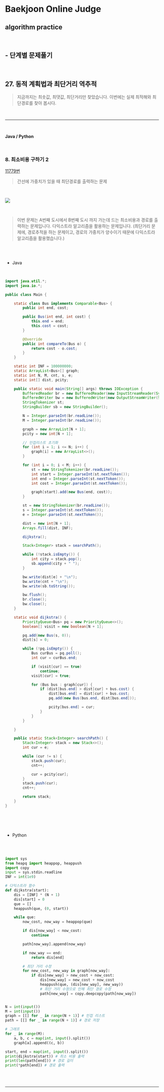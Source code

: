 # Baekjoon Online Judge

## algorithm practice
<br>

## - 단계별 문제풀기
<br>

## 27. 동적 계획법과 최단거리 역추적

> 지금까지는 최솟값, 최댓값, 최단거리만 찾았습니다. 이번에는 실제 최적해와 최단경로를 찾아 봅시다.

<br>

---

<br>

**Java / Python**

<br>

### 8. 최소비용 구하기 2
[11779번](https://www.acmicpc.net/problem/11779) 
> 간선에 가중치가 있을 때 최단경로를 출력하는 문제

<br>

![](https://images.velog.io/images/jini_eun/post/737fda75-cfde-46c3-820d-cd697c6982cd/image.png)

<br>

> 이번 문제는 A번째 도시에서 B번째 도시 까지 가는데 드는 최소비용과 경로를 출력하는 문제입니다.
다익스트라 알고리즘을 활용하는 문제입니다. 
(최단거리 문제에, 경로추적을 하는 문제이고, 경로의 가중치가 양수이기 때문에 다익스트라 알고리즘을 활용했습니다.)

<br><br>

- Java

<br>

```java
import java.util.*;
import java.io.*;

public class Main {

	static class Bus implements Comparable<Bus> {
		public int end, cost;

		public Bus(int end, int cost) {
			this.end = end;
			this.cost = cost;
		}

		@Override
		public int compareTo(Bus o) {
			return cost - o.cost;
		}
	}

	static int INF = 100000000;
	static ArrayList<Bus>[] graph;
	static int N, M, cnt, s, e;
	static int[] dist, pcity;

	public static void main(String[] args) throws IOException {
		BufferedReader br = new BufferedReader(new InputStreamReader(System.in));
		BufferedWriter bw = new BufferedWriter(new OutputStreamWriter(System.out));
		StringTokenizer st;
		StringBuilder sb = new StringBuilder();

		N = Integer.parseInt(br.readLine());
		M = Integer.parseInt(br.readLine());

		graph = new ArrayList[N + 1];
		pcity = new int[N + 1];

		// 인접리스트 초기화
		for (int i = 1; i <= N; i++) {
			graph[i] = new ArrayList<>();
		}

		for (int i = 0; i < M; i++) {
			st = new StringTokenizer(br.readLine());
			int start = Integer.parseInt(st.nextToken());
			int end = Integer.parseInt(st.nextToken());
			int cost = Integer.parseInt(st.nextToken());

			graph[start].add(new Bus(end, cost));
		}

		st = new StringTokenizer(br.readLine());
		s = Integer.parseInt(st.nextToken());
		e = Integer.parseInt(st.nextToken());

		dist = new int[N + 1];
		Arrays.fill(dist, INF);

		dijkstra();

		Stack<Integer> stack = searchPath();

		while (!stack.isEmpty()) {
			int city = stack.pop();
			sb.append(city + " ");
		}

		bw.write(dist[e] + "\n");
		bw.write(cnt + "\n");
		bw.write(sb.toString());

		bw.flush();
		br.close();
		bw.close();
	}

	static void dijkstra() {
		PriorityQueue<Bus> pq = new PriorityQueue<>();
		boolean[] visit = new boolean[N + 1];

		pq.add(new Bus(s, 0));
		dist[s] = 0;

		while (!pq.isEmpty()) {
			Bus curBus = pq.poll();
			int cur = curBus.end;

			if (visit[cur] == true)
				continue;
			visit[cur] = true;

			for (Bus bus : graph[cur]) {
				if (dist[bus.end] > dist[cur] + bus.cost) {
					dist[bus.end] = dist[cur] + bus.cost;
					pq.add(new Bus(bus.end, dist[bus.end]));

					pcity[bus.end] = cur;
				}
			}
		}

	}

	public static Stack<Integer> searchPath() {
		Stack<Integer> stack = new Stack<>();
		int cur = e;

		while (cur != s) {
			stack.push(cur);
			cnt++;

			cur = pcity[cur];
		}
		stack.push(cur);
		cnt++;

		return stack;
	}
}
```


<br><br><br>

- Python 

<br><br>

```python
import sys
from heapq import heappop, heappush
import copy
input = sys.stdin.readline
INF = int(1e9)

# 다익스트라 함수
def dijkstra(start):
    dis = [INF] * (N + 1) 
    dis[start] = 0 
    que = []
    heappush(que, (0, start)) 

    while que:
        now_cost, now_way = heappop(que)

        if dis[now_way] < now_cost:
            continue

        path[now_way].append(now_way)

        if now_way == end:
            return dis[end]

        # 최단 거리 수정
        for new_cost, new_way in graph[now_way]:
            if dis[new_way] > new_cost + now_cost:
                dis[new_way] = new_cost + now_cost
                heappush(que, (dis[new_way], new_way))
                # 최단 거리 수정으로 인해 최단 경로 수정                
                path[new_way] = copy.deepcopy(path[now_way])


N = int(input())
M = int(input())
graph = [[] for _ in range(N + 1)] # 인접 리스트
path = [[] for _ in range(N + 1)] # 경로 저장

# 그래프
for _ in range(M):
    a, b, c = map(int, input().split())
    graph[a].append((c, b))

start, end = map(int, input().split())
print(dijkstra(start)) # 최소 비용 출력
print(len(path[end])) # 경로 길이
print(*path[end]) # 경로 출력
```

<br><br>

---

<br>
